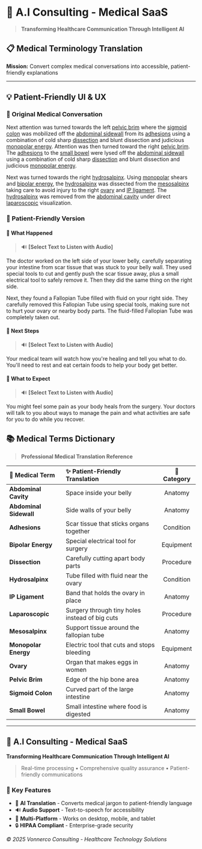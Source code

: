 # 🏥 A.I Consulting - Medical SaaS

> **Transforming Healthcare Communication Through Intelligent AI**

## 📋 Medical Terminology Translation

**Mission:** Convert complex medical conversations into accessible, patient-friendly explanations

---

## 💡 Patient-Friendly UI & UX

### 📖 Original Medical Conversation

Next attention was turned towards the left [pelvic brim](https://my.clevelandclinic.org/health/body/pelvis) where the [sigmoid colon](https://my.clevelandclinic.org/health/body/22134-colon-large-intestine) was mobilized off the [abdominal sidewall](https://my.clevelandclinic.org/health/body/21755-abdominal-muscles) from its [adhesions](https://my.clevelandclinic.org/health/diseases/15254-abdominal-adhesions) using a combination of cold sharp [dissection](https://medlineplus.gov/ency/article/002349.htm) and blunt dissection and judicious [monopolar energy](https://www.aspensurgical.com/Resources/Documents/Articles/bipolar-electrosurgery-vs-monopolar-electrosurgery). Attention was then turned toward the right [pelvic brim](https://my.clevelandclinic.org/health/body/pelvis). The [adhesions](https://my.clevelandclinic.org/health/diseases/15254-abdominal-adhesions) to the [small bowel](https://my.clevelandclinic.org/health/body/22135-small-intestine) were lysed off the [abdominal sidewall](https://my.clevelandclinic.org/health/body/21755-abdominal-muscles) using a combination of cold sharp [dissection](https://medlineplus.gov/ency/article/002349.htm) and blunt dissection and judicious [monopolar energy](https://www.aspensurgical.com/Resources/Documents/Articles/bipolar-electrosurgery-vs-monopolar-electrosurgery).

Next was turned towards the right [hydrosalpinx](https://my.clevelandclinic.org/health/diseases/24437-hydrosalpinx). Using [monopolar](https://www.aspensurgical.com/Resources/Documents/Articles/bipolar-electrosurgery-vs-monopolar-electrosurgery) shears and [bipolar energy](https://www.aspensurgical.com/Resources/Documents/Articles/bipolar-electrosurgery-vs-monopolar-electrosurgery), the [hydrosalpinx](https://my.clevelandclinic.org/health/diseases/24437-hydrosalpinx) was dissected from the [mesosalpinx](https://www.imaios.com/en/e-anatomy/anatomical-structures/mesosalpinx-1541222256#) taking care to avoid injury to the right [ovary](https://my.clevelandclinic.org/health/body/22999-ovaries) and [IP ligament](https://www.imaios.com/en/e-anatomy/anatomical-structures/suspensory-ligament-of-left-ovary-infundibulopelvic-ligament-female-121132432#). The [hydrosalpinx](https://my.clevelandclinic.org/health/diseases/24437-hydrosalpinx) was removed from the [abdominal cavity](https://my.clevelandclinic.org/health/body/22894-peritoneum) under direct [laparoscopic](https://my.clevelandclinic.org/health/procedures/4819-laparoscopy) visualization.

### 🌟 Patient-Friendly Version

#### 🏥 What Happened
> 🔊 **[Select Text to Listen with Audio]**

The doctor worked on the left side of your lower belly, carefully separating your intestine from scar tissue that was stuck to your belly wall. They used special tools to cut and gently push the scar tissue away, plus a small electrical tool to safely remove it. Then they did the same thing on the right side.

Next, they found a Fallopian Tube filled with fluid on your right side. They carefully removed this Fallopian Tube using special tools, making sure not to hurt your ovary or nearby body parts. The fluid-filled Fallopian Tube was completely taken out.

#### 🎯 Next Steps
> 🔊 **[Select Text to Listen with Audio]**

Your medical team will watch how you're healing and tell you what to do. You'll need to rest and eat certain foods to help your body get better.

#### 🌈 What to Expect
> 🔊 **[Select Text to Listen with Audio]**

You might feel some pain as your body heals from the surgery. Your doctors will talk to you about ways to manage the pain and what activities are safe for you to do while you recover.


## 📚 Medical Terms Dictionary

> **Professional Medical Translation Reference**

| 🏥 Medical Term | ✨ Patient-Friendly Translation | 📂 Category |
|:------|:---------------|:-------:|
| **Abdominal Cavity** | Space inside your belly | Anatomy |
| **Abdominal Sidewall** | Side walls of your belly | Anatomy |
| **Adhesions** | Scar tissue that sticks organs together | Condition |
| **Bipolar Energy** | Special electrical tool for surgery | Equipment |
| **Dissection** | Carefully cutting apart body parts | Procedure |
| **Hydrosalpinx** | Tube filled with fluid near the ovary | Condition |
| **IP Ligament** | Band that holds the ovary in place | Anatomy |
| **Laparoscopic** | Surgery through tiny holes instead of big cuts | Procedure |
| **Mesosalpinx** | Support tissue around the fallopian tube | Anatomy |
| **Monopolar Energy** | Electric tool that cuts and stops bleeding | Equipment |
| **Ovary** | Organ that makes eggs in women | Anatomy |
| **Pelvic Brim** | Edge of the hip bone area | Anatomy |
| **Sigmoid Colon** | Curved part of the large intestine | Anatomy |
| **Small Bowel** | Small intestine where food is digested | Anatomy |

---

## 🚀 A.I Consulting - Medical SaaS

**Transforming Healthcare Communication Through Intelligent AI**

> Real-time processing • Comprehensive quality assurance • Patient-friendly communications

### 🌟 Key Features
- 🤖 **AI Translation** - Converts medical jargon to patient-friendly language
- 🔊 **Audio Support** - Text-to-speech for accessibility  
- 📱 **Multi-Platform** - Works on desktop, mobile, and tablet
- 🔒 **HIPAA Compliant** - Enterprise-grade security

*© 2025 Vonnerco Consulting - Healthcare Technology Solutions*
